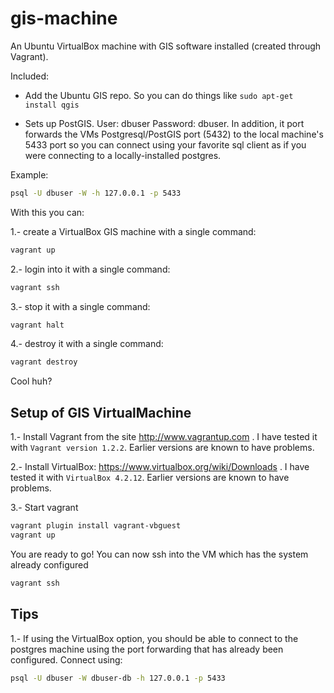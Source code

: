 gis-machine
===========

An Ubuntu VirtualBox machine with GIS software installed (created through Vagrant). 

Included:

- Add the Ubuntu GIS repo.
  So you can do things like ```sudo apt-get install qgis```
  
  
- Sets up PostGIS. 
  User: dbuser Password: dbuser. In addition, it port forwards the VMs Postgresql/PostGIS port (5432) to the local machine's 5433 port so you can connect using your favorite sql client as if you were connecting to a locally-installed postgres. 

Example:

```bash
psql -U dbuser -W -h 127.0.0.1 -p 5433
```


With this you can:

1.- create a VirtualBox GIS machine with a single command:

```bash
vagrant up
```

2.- login into it with a single command:

```bash
vagrant ssh
```

3.- stop it with a single command:

```bash
vagrant halt
```

4.- destroy it with a single command:

```bash
vagrant destroy
```

Cool huh?

## Setup of GIS VirtualMachine

1.- Install Vagrant from the site http://www.vagrantup.com . I have tested it with ```Vagrant version 1.2.2```. Earlier versions are known to have problems.

2.- Install VirtualBox: https://www.virtualbox.org/wiki/Downloads . I have tested it with ```VirtualBox 4.2.12```. Earlier versions are known to have problems.

3.- Start vagrant

```bash
vagrant plugin install vagrant-vbguest
vagrant up
```

You are ready to go! You can now ssh into the VM which has the system already configured

 ```bash
 vagrant ssh
 ```


## Tips

1.- If using the VirtualBox option, you should be able to connect to the postgres machine using the port forwarding
that has already been configured. Connect using:

```bash
psql -U dbuser -W dbuser-db -h 127.0.0.1 -p 5433
```



